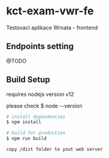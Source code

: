 # kct-exam-vwr-fe
Testovací aplikace Wrnata - frontend

## Endpoints setting
@TODO

## Build Setup
requires nodejs version v12

please check
$ node --version

``` bash
# install dependencies
$ npm install

# build for production
$ npm run build

copy /dist folder to yout web server

```
